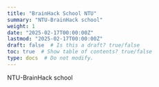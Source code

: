 ```yaml
---
title: "BrainHack School NTU"
summary: "NTU-BrainHack school"
weight: 1
date: "2025-02-17T00:00:00Z"
lastmod: "2025-02-17T00:00:00Z"
draft: false  # Is this a draft? true/false
toc: true  # Show table of contents? true/false
type: docs  # Do not modify.
---
```


NTU-BrainHack school  

